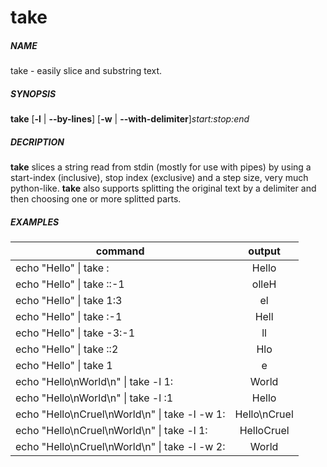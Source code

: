 # take
##### NAME
take - easily slice and substring text.
##### SYNOPSIS
**take** [**-l** | **--by-lines**] [**-w** | **--with-delimiter**]_start:stop:end_

##### DECRIPTION
**take** slices a string read from stdin (mostly for use with pipes) by using a start-index (inclusive), stop index (exclusive) and a step size, very much python-like.
**take** also supports splitting the original text by a delimiter and then choosing one or more splitted parts.

##### EXAMPLES

| command | output           | 
| ------------- |:-------------:| 
| echo "Hello" \| take :       | Hello | 
| echo "Hello" \| take \::-1        | olleH      | 
| echo "Hello" \| take 1:3 |  el     | 
| echo "Hello" \| take :-1  |  Hell     | 
| echo "Hello" \| take -3:-1 |  ll     | 
| echo "Hello" \| take ::2 |  Hlo     | 
| echo "Hello" \| take 1 |  e     | 
| echo "Hello\nWorld\n" \| take -l 1: |  World     | 
| echo "Hello\nWorld\n" \| take -l :1 |  Hello     | 
| echo "Hello\nCruel\nWorld\n" \| take -l -w 1: |  Hello\nCruel   | 
| echo "Hello\nCruel\nWorld\n" \| take -l 1: |  HelloCruel   | 
| echo "Hello\nCruel\nWorld\n" \| take -l -w 2: |  World   | 
